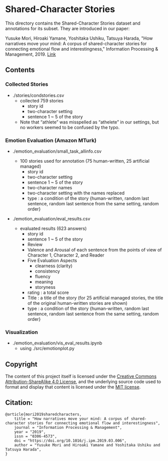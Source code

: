 # Shared-Character Stories

This directory contains the Shared-Character Stories dataset and annotations for its subset. 
They are introduced in our paper:

Yusuke Mori, Hiroaki Yamane, Yoshitaka Ushiku, Tatsuya Harada, "How narratives move your mind: A corpus of shared-character stories for connecting emotional flow and interestingness," Information Processing & Management, 2019.
[Link](https://doi.org/10.1016/j.ipm.2019.03.006)

## Contents

### Collected Stories
- ./stories/condstories.csv
  - collected 759 stories
      - story id
      - two-character setting
      - sentence 1 ~ 5 of the story
  - Note that “athlete” was misspelled as “athelete” in our settings, but no workers seemed to be confused by the typo.
  

### Emotion Evaluation (Amazon MTurk)
- ./emotion_evaluation/small_task_allinfo.csv
  - 100 stories used for annotation (75 human-written, 25 artificial managed)
      - story id
      - two-character setting
      - sentence 1 ~ 5 of the story
      - two-character names
      - two-character setting with the names replaced
      - type : a condition of the story {human-written, random last sentence, random last sentence from the same setting, random order}
  
- ./emotion_evaluation/eval_results.csv
  - evaluated results (623 answers)
      - story id
      - sentence 1 ~ 5 of the story
      - Review
      - Valence and Arousal of each sentence from the points of view of Character 1, Character 2, and Reader 
      - Five Evaluation Aspects
          - clearness (clarity)
          - consistency
          - fluency	
          - meaning	
          - storyness	
      - rating : a total score
      - Title : a title of the story (for 25 artificial managed stories, the title of the original human-written stories are shown)
      - type : a condition of the story {human-written, random last sentence, random last sentence from the same setting, random order}

### Visualization
- ./emotion_evaluation/vis_eval_results.ipynb
  - using ./src/emotionplot.py


## Copyright
The content of this project itself is licensed under the [Creative Commons Attribution-ShareAlike 4.0 License](https://creativecommons.org/licenses/by-sa/4.0/), and the underlying source code used to format and display that content is licensed under the [MIT license](LICENSE.md).


## Citation:
	@article{mori2019sharedcharacters,
        title = "How narratives move your mind: A corpus of shared-character stories for connecting emotional flow and interestingness",
        journal = "Information Processing & Management",
        year = "2019",
        issn = "0306-4573",
        doi = "https://doi.org/10.1016/j.ipm.2019.03.006",
        author = "Yusuke Mori and Hiroaki Yamane and Yoshitaka Ushiku and Tatsuya Harada",
    }